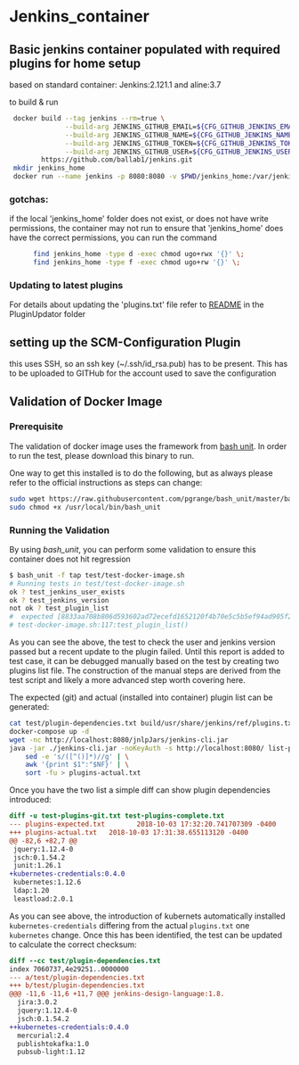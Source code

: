 # Jenkins_container
## Basic jenkins container populated with required plugins for home setup

based on standard container:  Jenkins:2.121.1 and aline:3.7

to build & run
```bash
 docker build --tag jenkins --rm=true \
              --build-arg JENKINS_GITHUB_EMAIL=${CFG_GITHUB_JENKINS_EMAIL} \
              --build-arg JENKINS_GITHUB_NAME=${CFG_GITHUB_JENKINS_NAME} \
              --build-arg JENKINS_GITHUB_TOKEN=${CFG_GITHUB_JENKINS_TOKEN} \
              --build-arg JENKINS_GITHUB_USER=${CFG_GITHUB_JENKINS_USER} \
        https://github.com/ballab1/jenkins.git
 mkdir jenkins_home
 docker run --name jenkins -p 8080:8080 -v $PWD/jenkins_home:/var/jenkins_home -d jenkins:latest
```

### gotchas:
  if the local 'jenkins_home' folder does not exist, or does not have write permissions, the container may not run
  to ensure that 'jenkins_home' does have the correct permissions, you can run the command
```bash
      find jenkins_home -type d -exec chmod ugo+rwx '{}' \;
      find jenkins_home -type f -exec chmod ugo+rw '{}' \;  
```

### Updating to latest plugins
For details about updating the 'plugins.txt' file refer to [README](PluginUpdator/README.md) in the PluginUpdator folder

## setting up the SCM-Configuration Plugin
this uses SSH, so an ssh key (~/.ssh/id_rsa.pub) has to be present. This has to be uploaded to GITHub for the account used to save the configuration

## Validation of Docker Image

### Prerequisite

The validation of docker image uses the framework from [bash unit](https://github.com/pgrange/bash_unit).  In order to run the test, please download this binary to run.

One way to get this installed is to do the following, but as always please refer to the official instructions as steps can change:

```bash
sudo wget https://raw.githubusercontent.com/pgrange/bash_unit/master/bash_unit -O /usr/local/bin/bash_unit
sudo chmod +x /usr/local/bin/bash_unit
```

### Running the Validation

By using *bash_unit*, you can perform some validation to ensure this container does not hit regression

```bash
$ bash_unit -f tap test/test-docker-image.sh
# Running tests in test/test-docker-image.sh
ok ? test_jenkins_user_exists
ok ? test_jenkins_version
not ok ? test_plugin_list
#  expected [8833aa708b806d593602ad72ecefd1652120f4b70e5c5b5ef94ad905f247f57d  -] but was [b848a2337b24551b04bc783331bcebfaabcfaa48d4dc8aea9bdf0fde8681783c  -]
# test-docker-image.sh:117:test_plugin_list()
```

As you can see the above, the test to check the user and jenkins version passed but a recent update to the plugin failed. Until this report is added to test case, it can be debugged manually based on the test by creating two plugins list file. The construction of the manual steps are derived from the test script and likely a more advanced step worth covering here.  

The expected (git) and actual (installed into container) plugin list can be generated:

```bash
cat test/plugin-dependencies.txt build/usr/share/jenkins/ref/plugins.txt| sort -fu > plugins-expected.txt
docker-compose up -d
wget -nc http://localhost:8080/jnlpJars/jenkins-cli.jar 
java -jar ./jenkins-cli.jar -noKeyAuth -s http://localhost:8080/ list-plugins | \
    sed -e 's/([^()]*)//g' | \
    awk '{print $1":"$NF}' | \
    sort -fu > plugins-actual.txt
```

Once you have the two list a simple diff can show plugin dependencies introduced:
```diff
diff -u test-plugins-git.txt test-plugins-complete.txt
--- plugins-expected.txt        2018-10-03 17:32:20.741707309 -0400
+++ plugins-actual.txt   2018-10-03 17:31:38.655113120 -0400
@@ -82,6 +82,7 @@
 jquery:1.12.4-0
 jsch:0.1.54.2
 junit:1.26.1
+kubernetes-credentials:0.4.0
 kubernetes:1.12.6
 ldap:1.20
 leastload:2.0.1
```

As you can see above, the introduction of kubernets automatically installed `kubernetes-credentials` differing from the actual `plugins.txt` one `kubernetes` change.  Once this has been identified, the test can be updated to calculate the correct checksum:
```diff
diff --cc test/plugin-dependencies.txt
index 7060737,4e29251..0000000
--- a/test/plugin-dependencies.txt
+++ b/test/plugin-dependencies.txt
@@@ -11,6 -11,6 +11,7 @@@ jenkins-design-language:1.8.
  jira:3.0.2
  jquery:1.12.4-0
  jsch:0.1.54.2
++kubernetes-credentials:0.4.0
  mercurial:2.4
  publishtokafka:1.0
  pubsub-light:1.12
```
